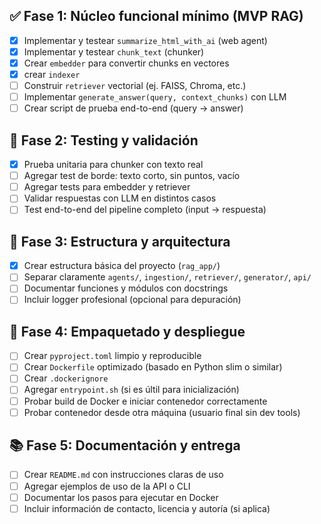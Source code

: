 ## ✅ Fase 1: Núcleo funcional mínimo (MVP RAG)

* [x] Implementar y testear `summarize_html_with_ai` (web agent)
* [x] Implementar y testear `chunk_text` (chunker)
* [x] Crear `embedder` para convertir chunks en vectores
* [x] crear `indexer`
* [ ] Construir `retriever` vectorial (ej. FAISS, Chroma, etc.)
* [ ] Implementar `generate_answer(query, context_chunks)` con LLM
* [ ] Crear script de prueba end-to-end (query → answer)

## 🔄 Fase 2: Testing y validación

* [x] Prueba unitaria para chunker con texto real
* [ ] Agregar test de borde: texto corto, sin puntos, vacío
* [ ] Agregar tests para embedder y retriever
* [ ] Validar respuestas con LLM en distintos casos
* [ ] Test end-to-end del pipeline completo (input → respuesta)

## 🧱 Fase 3: Estructura y arquitectura

* [x] Crear estructura básica del proyecto (`rag_app/`)
* [ ] Separar claramente `agents/`, `ingestion/`, `retriever/`, `generator/`, `api/`
* [ ] Documentar funciones y módulos con docstrings
* [ ] Incluir logger profesional (opcional para depuración)

## 🐳 Fase 4: Empaquetado y despliegue

* [ ] Crear `pyproject.toml` limpio y reproducible
* [ ] Crear `Dockerfile` optimizado (basado en Python slim o similar)
* [ ] Crear `.dockerignore`
* [ ] Agregar `entrypoint.sh` (si es últil para inicialización)
* [ ] Probar build de Docker e iniciar contenedor correctamente
* [ ] Probar contenedor desde otra máquina (usuario final sin dev tools)

## 📚 Fase 5: Documentación y entrega

* [ ] Crear `README.md` con instrucciones claras de uso
* [ ] Agregar ejemplos de uso de la API o CLI
* [ ] Documentar los pasos para ejecutar en Docker
* [ ] Incluir información de contacto, licencia y autoría (si aplica)
